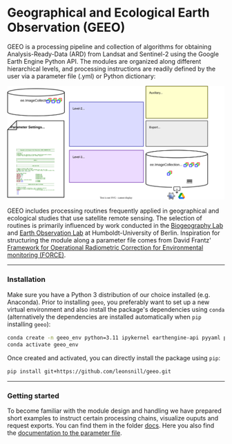 # Geographical and Ecological Earth Observation (GEEO)
GEEO is a processing pipeline and collection of algorithms for obtaining Analysis-Ready-Data (ARD) from Landsat and Sentinel-2 using the Google Earth Engine Python API.
The modules are organized along different hierarchical levels, and processing instructions are readily defined by the user via a parameter file (.yml) or Python dictionary:

![sample SVG image](geeo/data/fig/geeo_workflow_update.svg)

GEEO includes processing routines frequently applied in geographical and ecological studies that use satellite remote sensing. The selection of routines is primarily influenced by work conducted in the [Biogeography Lab](https://pages.cms.hu-berlin.de/biogeo/website/) and [Earth Observation Lab](https://eolab.geographie.hu-berlin.de/) at Humboldt-University of Berlin. Inspiration for structuring the module along a parameter file comes from David Frantz' [Framework for Operational Radiometric Correction for Environmental monitoring (FORCE)](https://force-eo.readthedocs.io/en/latest/index.html).

---

### Installation

Make sure you have a Python 3 distribution of our choice installed (e.g. Anaconda). Prior to installing `geeo`, you preferably want to set up a new virtual environment and also install the package's dependencies using `conda` (alternatively the dependencies are installed automatically when `pip` installing `geeo`):

```bash
conda create -n geeo_env python=3.11 ipykernel earthengine-api pyyaml pandas geopandas matplotlib tqdm ipyleaflet ipywidgets gdal scikit-learn
conda activate geeo_env
```

Once created and activated, you can directly install the package using `pip`:

```bash
pip install git+https://github.com/leonsnill/geeo.git
```

---

### Getting started

To become familiar with the module design and handling we have prepared short examples to instruct certain processing chains, visualize ouputs and request exports. You can find them in the folder [docs](docs). Here you also find the [documentation to the parameter file](docs/documentation.md).


